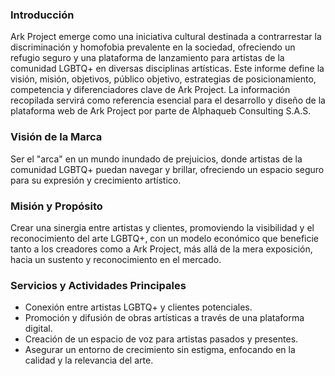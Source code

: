 ### Introducción

Ark Project emerge como una iniciativa cultural destinada a contrarrestar la discriminación y homofobia prevalente en la sociedad, ofreciendo un refugio seguro y una plataforma de lanzamiento para artistas de la comunidad LGBTQ+ en diversas disciplinas artísticas. Este informe define la visión, misión, objetivos, público objetivo, estrategias de posicionamiento, competencia y diferenciadores clave de Ark Project. La información recopilada servirá como referencia esencial para el desarrollo y diseño de la plataforma web de Ark Project por parte de Alphaqueb Consulting S.A.S.

### Visión de la Marca

Ser el "arca" en un mundo inundado de prejuicios, donde artistas de la comunidad LGBTQ+ puedan navegar y brillar, ofreciendo un espacio seguro para su expresión y crecimiento artístico.

### Misión y Propósito

Crear una sinergia entre artistas y clientes, promoviendo la visibilidad y el reconocimiento del arte LGBTQ+, con un modelo económico que beneficie tanto a los creadores como a Ark Project, más allá de la mera exposición, hacia un sustento y reconocimiento en el mercado.

### Servicios y Actividades Principales

- Conexión entre artistas LGBTQ+ y clientes potenciales.
- Promoción y difusión de obras artísticas a través de una plataforma digital.
- Creación de un espacio de voz para artistas pasados y presentes.
- Asegurar un entorno de crecimiento sin estigma, enfocando en la calidad y la relevancia del arte.